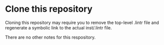 # Clone this repository

Cloning this repository may require you to remove the top-level .lintr file and regenerate a symbolic link to the actual inst/.lintr file.

There are no other notes for this respository.

